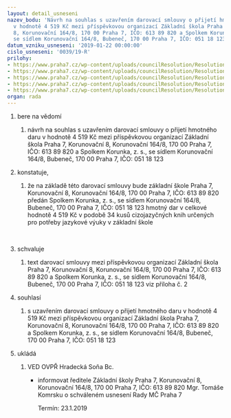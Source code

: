 ```yaml
---
layout: detail_usneseni
nazev_bodu: 'Návrh na souhlas s uzavřením darovací smlouvy o přijetí hmotného daru
  v hodnotě 4 519 Kč mezi příspěvkovou organizací Základní škola Praha 7, Korunovační
  8, Korunovační 164/8, 170 00 Praha 7, IČO: 613 89 820 a Spolkem Korunka, z. s.,
  se sídlem Korunovační 164/8, Bubeneč, 170 00 Praha 7, IČO: 051 18 123'
datum_vzniku_usneseni: '2019-01-22 00:00:00'
cislo_usneseni: '0039/19-R'
prilohy:
- https://www.praha7.cz/wp-content/uploads/councilResolution/Resolutions/30529/export/1_Duvodova_zprava_~424366.doc
- https://www.praha7.cz/wp-content/uploads/councilResolution/Resolutions/30529/export/Darovacismlouva1_2019_final~424365.docx
- https://www.praha7.cz/wp-content/uploads/councilResolution/Resolutions/30529/export/ZSKorunovacnidarzadost~424364.pdf
- https://www.praha7.cz/wp-content/uploads/councilResolution/Resolutions/30529/export/vypis_rejstrik_spolek_Korunka~424363.pdf
- https://www.praha7.cz/wp-content/uploads/councilResolution/Resolutions/30529/export/export~424909.pdf
organ: rada
---
```

<ol id="urzList" class="urzList_view"><li class="urzClass1" id=""><span name="1">bere na vědomí</span><ol class="urzOlClass decimal "><li class="urzClass2" id="" style="text-align: left;"><span><p>návrh na souhlas s uzavřením darovací smlouvy o přijetí hmotného daru v hodnotě 4 519 Kč mezi příspěvkovou organizací Základní škola Praha 7, Korunovační 8, Korunovační 164/8, 170 00 Praha 7, IČO: 613 89 820 a Spolkem Korunka, z. s., se sídlem Korunovační 164/8, Bubeneč, 170 00 Praha 7, IČO: 051 18 123</p></span></li></ol></li><li class="urzClass1" id=""><span name="50">konstatuje,</span><ol class="urzOlClass decimal "><li class="urzClass2" id="" style="text-align: left;"><span><p>že na základě této darovací smlouvy bude základní škole Praha 7, Korunovační 8, Korunovační 164/8, 170 00 Praha 7, IČO: 613 89 820 předán Spolkem Korunka, z. s., se sídlem Korunovační 164/8, Bubeneč, 170 00 Praha 7, IČO: 051 18 123 hmotný dar v celkové hodnotě 4 519 Kč v podobě 34 kusů cizojazyčných knih určených pro potřeby jazykové výuky v základní škole <br></p><p><br></p></span></li></ol></li><li class="urzClass1" id=""><span name="24">schvaluje</span><ol class="urzOlClass decimal "><li class="urzClass2" id="" style="text-align: left;"><span><p>text darovací smlouvy mezi příspěvkovou organizací Základní škola Praha 7, Korunovační 8, Korunovační 164/8, 170 00 Praha 7, IČO: 613 89 820 a Spolkem Korunka, z. s., se sídlem Korunovační 164/8, Bubeneč, 170 00 Praha 7, IČO: 051 18 123 viz příloha č. 2</p></span></li></ol></li><li class="urzClass1" id=""><span name="26">souhlasí</span><ol class="urzOlClass decimal "><li class="urzClass2" id="" style="text-align: left;"><span><p>s uzavřením darovací smlouvy&nbsp;o přijetí hmotného daru v hodnotě 4 519 Kč mezi příspěvkovou organizací Základní škola Praha 7, Korunovační 8, Korunovační 164/8, 170 00 Praha 7, IČO: 613 89 820 a Spolkem Korunka, z. s., se sídlem Korunovační 164/8, Bubeneč, 170 00 Praha 7, IČO: 051 18 123</p></span></li></ol></li><li class="urzClass1" id="urzUkoly"><span name="1">ukládá</span><ol class="urzOlClass"><li class="urzClass2"><span><p>VED OVPŘ Hradecká Soňa Bc.</p></span><ul class="urzUlClass"><li class="urzClass3"><span><p>informovat ředitele Základní školy Praha 7, Korunovační 8, Korunovační 164/8, 170 00 Praha 7, IČO: 613 89 820 Mgr. Tomáše Komrsku o schváleném usnesení Rady MČ Praha 7</p></span><span class="urzUkolTermin">  Termín:&nbsp;23.1.2019</span></li></ul></li></ol></li></ol>